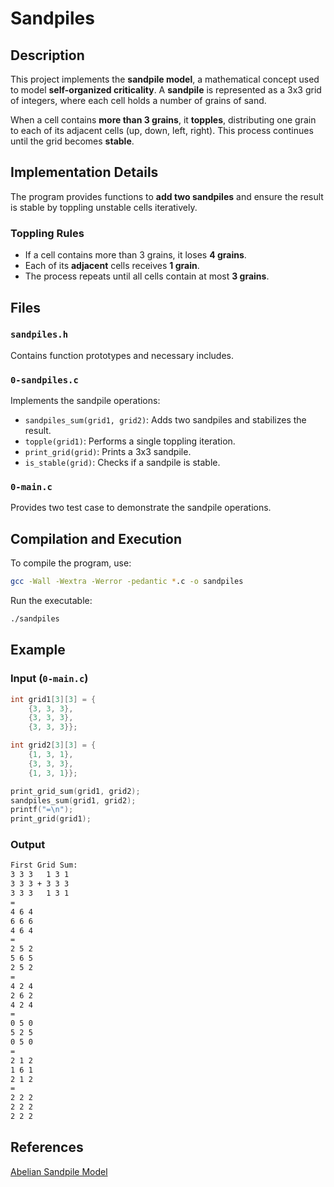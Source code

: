 # Sandpiles

## Description

This project implements the **sandpile model**, a mathematical concept
used to model **self-organized criticality**. A **sandpile** is represented
as a 3x3 grid of integers, where each cell holds a number of grains of sand.

When a cell contains **more than 3 grains**, it **topples**, distributing
one grain to each of its adjacent cells (up, down, left, right). This
process continues until the grid becomes **stable**.

## Implementation Details

The program provides functions to **add two sandpiles** and ensure the
result is stable by toppling unstable cells iteratively.

### Toppling Rules

- If a cell contains more than 3 grains, it loses **4 grains**.
- Each of its **adjacent** cells receives **1 grain**.
- The process repeats until all cells contain at most **3 grains**.

## Files

### `sandpiles.h`

Contains function prototypes and necessary includes.

### `0-sandpiles.c`

Implements the sandpile operations:

- `sandpiles_sum(grid1, grid2)`: Adds two sandpiles and stabilizes the result.
- `topple(grid1)`: Performs a single toppling iteration.
- `print_grid(grid)`: Prints a 3x3 sandpile.
- `is_stable(grid)`: Checks if a sandpile is stable.

### `0-main.c`

Provides two test case to demonstrate the sandpile operations.

## Compilation and Execution

To compile the program, use:

```sh
gcc -Wall -Wextra -Werror -pedantic *.c -o sandpiles
```

Run the executable:

```sh
./sandpiles
```

## Example

### Input (`0-main.c`)

```c
int grid1[3][3] = {
    {3, 3, 3},
    {3, 3, 3},
    {3, 3, 3}};

int grid2[3][3] = {
    {1, 3, 1},
    {3, 3, 3},
    {1, 3, 1}};

print_grid_sum(grid1, grid2);
sandpiles_sum(grid1, grid2);
printf("=\n");
print_grid(grid1);
```

### Output

```sh
First Grid Sum:
3 3 3   1 3 1
3 3 3 + 3 3 3
3 3 3   1 3 1
=
4 6 4
6 6 6
4 6 4
=
2 5 2
5 6 5
2 5 2
=
4 2 4
2 6 2
4 2 4
=
0 5 0
5 2 5
0 5 0
=
2 1 2
1 6 1
2 1 2
=
2 2 2
2 2 2
2 2 2
```

## References

 [Abelian Sandpile Model](https://en.wikipedia.org/wiki/Abelian_sandpile_model)

